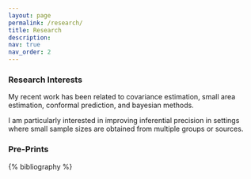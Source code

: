 ```yaml
---
layout: page
permalink: /research/
title: Research 
description:
nav: true
nav_order: 2
---
```


<h3>Research Interests</h3>

My recent work has been related to covariance estimation, small area estimation, conformal prediction, and bayesian methods.

I am particularly interested in improving inferential precision in settings where small sample sizes are obtained from multiple groups or sources. 

<h3>Pre-Prints</h3>

{% bibliography %}


<!-- <h3> Presentations </h3>


- "Supporting Mentored Undergraduate Research in Statistics", contributed talk at ECOTS 2022 with Joan Combs-Durso, Yue Jiang, and Edric Tam -->